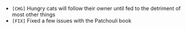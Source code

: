 - `[CHG]` Hungry cats will follow their owner until fed to the detriment of most other things
- `[FIX]` Fixed a few issues with the Patchouli book
